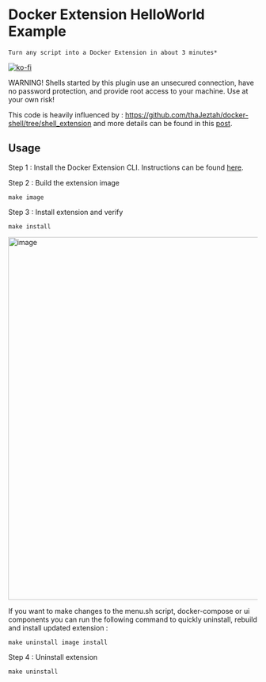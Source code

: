 # Docker Extension HelloWorld Example

`Turn any script into a Docker Extension in about 3 minutes*`

[![ko-fi](https://ko-fi.com/img/githubbutton_sm.svg)](https://ko-fi.com/I2I7CTFEN)

WARNING! Shells started by this plugin use an unsecured connection, have no password protection, and provide root access to your machine. Use at your own risk!

This code is heavily influenced by : https://github.com/thaJeztah/docker-shell/tree/shell_extension and more details can be found in this [post](https://medium.com/@tomwillfixit/turn-any-script-into-a-docker-extension-in-about-3-minutes-7885fd134468).

## Usage

Step 1 : Install the Docker Extension CLI. Instructions can be found [here](https://github.com/docker/extensions-sdk/releases/).

Step 2 : Build the extension image
```
make image
```

Step 3 : Install extension and verify
```
make install
```
<img width="732" alt="image" src="https://user-images.githubusercontent.com/3006298/170358407-d10206b9-6700-4f55-9559-36cc74cb558c.png">

If you want to make changes to the menu.sh script, docker-compose or ui components you can run the following command to quickly uninstall, rebuild and install updated extension :
```
make uninstall image install
```

Step 4 : Uninstall extension
```
make uninstall
```
